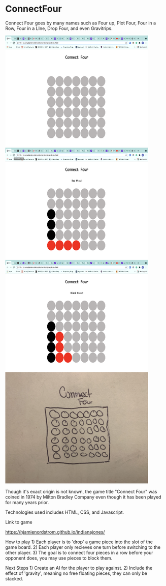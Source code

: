 # ConnectFour

Connect Four goes by many names such as Four up, Plot Four, Four in a Row, Four in a LIne, Drop Four, and even Gravitrips.

<img src="photos/blank board.png" width="450" height="350">

<img src="photos/red wins.png" width="450" height="350">

<img src="photos/black wins.png" width="450" height="350">

<img src="photos/wireframe.jpeg" width="450" height="350">

Though it's exact origin is not known, the game title "Connect Four" was coined in 1974 by Milton Bradley Company even though it has been played for many years prior.

Technologies used includes HTML, CSS, and Javascript. 

Link to game

https://hjamienordstrom.github.io/indianajones/

How to play
    1) Each player is to 'drop' a game piece into the slot of the game board. 
    2) Each player only recieves one turn before switching to the other player. 
    3) The goal is to connect four pieces in a row before your opponent does, you may use pieces to block them. 

Next Steps
    1) Create an AI for the player to play against. 
    2) Include the effect of 'gravity', meaning no free floating pieces, they can only be stacked.